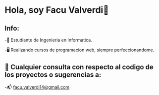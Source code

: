 # Hola, soy Facu Valverdi👋

## Info: 

-:notebook: Estudiante de Ingenieria en Informatica.

-:desktop_computer: Realizando cursos de programacion web, siempre perfeccionandome. 

## 💬 Cualquier consulta con respecto al codigo de los proyectos o sugerencias a:

 -:mailbox_with_mail: facu.valverdi14@gmail.com

